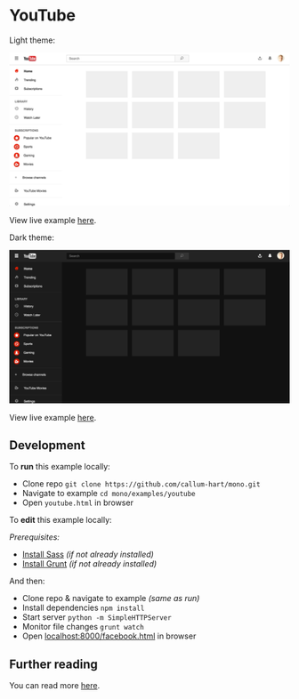 # YouTube

Light theme:

[![YouTube Light Theme POC](../../examples/youtube/preview--light.png)](https://callum-hart.github.io/mono/examples/youtube/youtube.html)

View live example [here](https://callum-hart.github.io/mono/examples/youtube/youtube.html).

Dark theme:

[![YouTube Dark Theme POC](../../examples/youtube/preview--dark.png)](https://callum-hart.github.io/mono/examples/youtube/youtube.html?theme=dark)

View live example [here](https://callum-hart.github.io/mono/examples/youtube/youtube.html?theme=dark).

## Development

To **run** this example locally:

- Clone repo `git clone https://github.com/callum-hart/mono.git`
- Navigate to example `cd mono/examples/youtube`
- Open `youtube.html` in browser

To **edit** this example locally:

*Prerequisites:*

- [Install Sass](http://sass-lang.com/install) *(if not already installed)*
- [Install Grunt](https://gruntjs.com/getting-started) *(if not already installed)*

And then:

- Clone repo & navigate to example *(same as run)*
- Install dependencies `npm install`
- Start server `python -m SimpleHTTPServer`
- Monitor file changes `grunt watch`
- Open [localhost:8000/facebook.html](localhost:8000/facebook.html) in browser

## Further reading

You can read more [here](../../docs/examples/README.md).